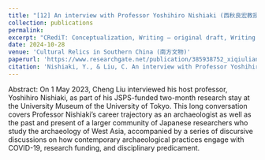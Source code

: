 ```yaml
---
title: "[12] An interview with Professor Yoshihiro Nishiaki (西秋良宏教授访谈录)"
collection: publications
permalink: 
excerpt: "CRediT: Conceptualization, Writing – original draft, Writing – review & editing"
date: 2024-10-28
venue: 'Cultural Relics in Southern China (南方文物)'
paperurl: 'https://www.researchgate.net/publication/385938752_xiqiulianghongjiaoshoufangtanlu'
citation: 'Nishiaki, Y., & Liu, C. An interview with Professor Yoshihiro Nishiaki (西秋良宏教授访谈录). <i>Cultural Relics in Southern China (南方文物)</i>. 143, 34-43. (In Chinese with English abstract)' 
---
```

Abstract: On 1 May 2023, Cheng Liu interviewed his host professor, Yoshihiro Nishiaki, as part of his JSPS-funded two-month research stay at the University Museum of the University of Tokyo. This long conversation covers Professor Nishiaki’s career trajectory as an archaeologist as well as the past and present of a larger community of Japanese researchers who study the archaeology of West Asia, accompanied by a series of discursive discussions on how contemporary archaeological practices 
engage with COVID-19, research funding, and disciplinary predicament.